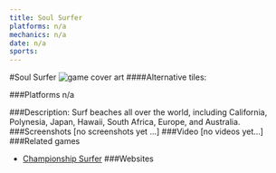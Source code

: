```yaml
---
title: Soul Surfer
platforms: n/a
mechanics: n/a
date: n/a
sports: 
---
```

#Soul Surfer
![game cover art](//images.igdb.com/igdb/image/upload/t_cover_big/syceuky8oyqdupfmxecu.jpg "Logo Title Text 1")
####Alternative tiles:

###Platforms
n/a

###Description:
Surf beaches all over the world, including California, Polynesia, Japan, Hawaii, South Africa, Europe, and Australia.
###Screenshots
[no screenshots yet ...]
###Video
[no videos yet...]
###Related games
* [Championship Surfer](/games/championship-surfer-6722/)
###Websites


